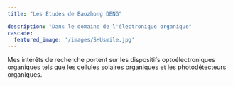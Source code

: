 ```yaml
---
title: "Les Études de Baozhong DENG"

description: "Dans le domaine de l'électronique organique"
cascade:
  featured_image: '/images/SHUsmile.jpg'
---
```

Mes intérêts de recherche portent sur les dispositifs optoélectroniques organiques tels que les cellules solaires organiques et les photodétecteurs organiques. 
